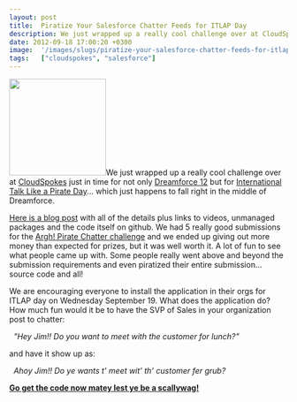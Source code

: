 ```yaml
---
layout: post
title:  Piratize Your Salesforce Chatter Feeds for ITLAP Day
description: We just wrapped up a really cool challenge over at CloudSpokes just in time for not only Dreamforce 12 but for International Talk Like a Pirate Day ... which just happens to fall right in the middle of Dreamforce. Here is a blog post with all of the details plus links to videos, unmanaged packages and the code itself on github. We had 5 really good submissions for the Argh! Pirate Chatter challenge and we ended up giving out more money than expected for prizes, but it was well worth it. A lot of
date: 2012-09-18 17:00:20 +0300
image:  '/images/slugs/piratize-your-salesforce-chatter-feeds-for-itlap-day.jpg'
tags:   ["cloudspokes", "salesforce"]
---
```

<p><img alt="" src="http://2.bp.blogspot.com/-3iZocp1aGos/UFiqMCONvfI/AAAAAAAAAR8/NJAM8gV_fZM/s320/barbin+pirate+1.png" title="ITLAP" class="alignleft" width="175" />We just wrapped up a really cool challenge over at <a href="http://www.cloudspokes.com">CloudSpokes</a> just in time for not only <a href="http://www.salesforce.com/dreamforce/DF12/">Dreamforce 12</a> but for <a href="http://www.talklikeapirate.com">International Talk Like a Pirate Day</a>... which just happens to fall right in the middle of Dreamforce.</p>
<p><a href="http://blog.cloudspokes.com/2012/09/arrgh-pirate-chatter-winners.html">Here is a blog post</a> with all of the details plus links to videos, unmanaged packages and the code itself on github. We had 5 really good submissions for the <a href="http://www.cloudspokes.com/challenges/1754">Argh! Pirate Chatter challenge</a> and we ended up giving out more money than expected for prizes, but it was well worth it. A lot of fun to see what people came up with. Some people really went above and beyond the submission requirements and even piratized their entire submission... source code and all!</p>
<p>We are encouraging everyone to install the application in their orgs for ITLAP day on Wednesday September 19. What does the application do? How much fun would it be to have the SVP of Sales in your organization post to chatter:</p>
<p>  <em>"Hey Jim!! Do you want to meet with the customer for lunch?"</em></p>
<p>and have it show up as:</p>
<p>  <em>Ahoy Jim!! Do ye wants t' meet wit' th' customer fer grub?</em></p>
<p><strong><a href="http://blog.cloudspokes.com/2012/09/arrgh-pirate-chatter-winners.html">Go get the code now matey lest ye be a scallywag!</a> </strong></p>

